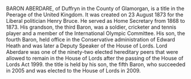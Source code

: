 BARON ABERDARE, of Duffryn in the County of Glamorgan, is a title in the Peerage of the United Kingdom. It was created on 23 August 1873 for the Liberal politician Henry Bruce. He served as Home Secretary from 1868 to 1873. His grandson, the third Baron, was a soldier, cricketer and tennis player and a member of the International Olympic Committee. His son, the fourth Baron, held office in the Conservative administration of Edward Heath and was later a Deputy Speaker of the House of Lords. Lord Aberdare was one of the ninety-two elected hereditary peers that were allowed to remain in the House of Lords after the passing of the House of Lords Act 1999. the title is held by his son, the fifth Baron, who succeeded in 2005 and was elected to the House of Lords in 2009.
